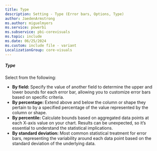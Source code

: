 ```yaml
---
title: Type
description: Setting - Type (Error bars, Options, Type)
author: JaedenArmstrong
ms.author: miguelmyers
ms.service: powerbi
ms.subservice: pbi-corevisuals
ms.topic: include
ms.date: 06/25/2024
ms.custom: include file - variant
LocalizationGroup: core-visuals
---
```

##### Type

Select from the following:

- **By field:** Specify the value of another field to determine the upper and lower bounds for each error bar, allowing you to customize error bars based on specific criteria.
- **By percentage:** Extend above and below the column or shape they pertain to by a specified percentage of the value represented by the column or shape.
- **By percentile:** Calculate bounds based on aggregated data points at each X-axis value on your chart. Results can be unexpected, so it’s essential to understand the statistical implications.
- **By standard deviation:** Most common statistical treatment for error bars, representing the variability around each data point based on the standard deviation of the underlying data.
